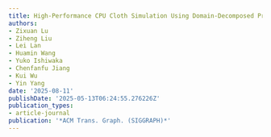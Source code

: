 ```yaml
---
title: High-Performance CPU Cloth Simulation Using Domain-Decomposed Projective Dynamics
authors:
- Zixuan Lu
- Ziheng Liu
- Lei Lan
- Huamin Wang
- Yuko Ishiwaka
- Chenfanfu Jiang
- Kui Wu
- Yin Yang
date: '2025-08-11'
publishDate: '2025-05-13T06:24:55.276226Z'
publication_types:
- article-journal
publication: '*ACM Trans. Graph. (SIGGRAPH)*'
---
```

